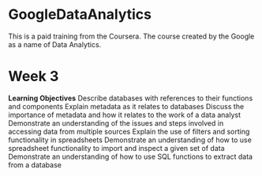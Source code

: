 # GoogleDataAnalytics
This is a paid training from the Coursera. The course created by the Google as a name of Data Analytics.

# Week 3
**Learning Objectives**
Describe databases with references to their functions and components
Explain metadata as it relates to databases
Discuss the importance of metadata and how it relates to the work of a data analyst
Demonstrate an understanding of the issues and steps involved in accessing data from multiple sources
Explain the use of filters and sorting functionality in spreadsheets
Demonstrate an understanding of how to use spreadsheet functionality to import and inspect a given set of data
Demonstrate an understanding of how to use SQL functions to extract data from a database
